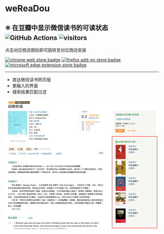 # weReaDou
## ✳️ 在豆瓣中显示微信读书的可读状态 ![GitHub Actions](https://github.com/Sorosliu1029/weReaDou/workflows/CI/badge.svg) ![visitors](https://visitor-badge.glitch.me/badge?page_id=Sorosliu1029.weReaDou)

点击对应商店图标即可跳转至对应商店安装

[![chrome web store badge](https://storage.googleapis.com/web-dev-uploads/image/WlD8wC6g8khYWPJUsQceQkhXSlv1/UV4C4ybeBTsZt43U4xis.png)](https://chrome.google.com/webstore/detail/wereadou/njoadngalopipcepefcmebmflilmhadl) [![firefox add-on store badge](https://blog.mozilla.org/addons/files/2015/11/get-the-addon.png)](https://addons.mozilla.org/en-US/firefox/addon/wereadouban/) [![microsoft edge extension store badge](https://user-images.githubusercontent.com/11660256/111323589-4f4c7c00-866a-11eb-80ff-da7de777d7c0.png)](https://microsoftedge.microsoft.com/addons/detail/wereadou/molknegjakahlleblehcapmofenkmnna)

---

- 直达微信读书网页版
- 更融入的界面
- 搜索结果匹配过滤

![截图](./screenshot.png)